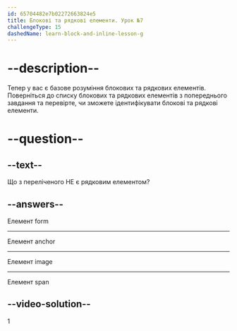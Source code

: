 ```yaml
---
id: 65704482e7b02272663824e5
title: Блокові та рядкові елементи. Урок №7
challengeType: 15
dashedName: learn-block-and-inline-lesson-g
---
```


# --description--

Тепер у вас є базове розуміння блокових та рядкових елементів. Поверніться до списку блокових та рядкових елементів з попереднього завдання та перевірте, чи зможете ідентифікувати блокові та рядкові елементи.

# --question--

## --text--

Що з переліченого НЕ є рядковим елементом?

## --answers--

Елемент form

---

Елемент anchor

---

Елемент image

---

Елемент span

## --video-solution--

1
